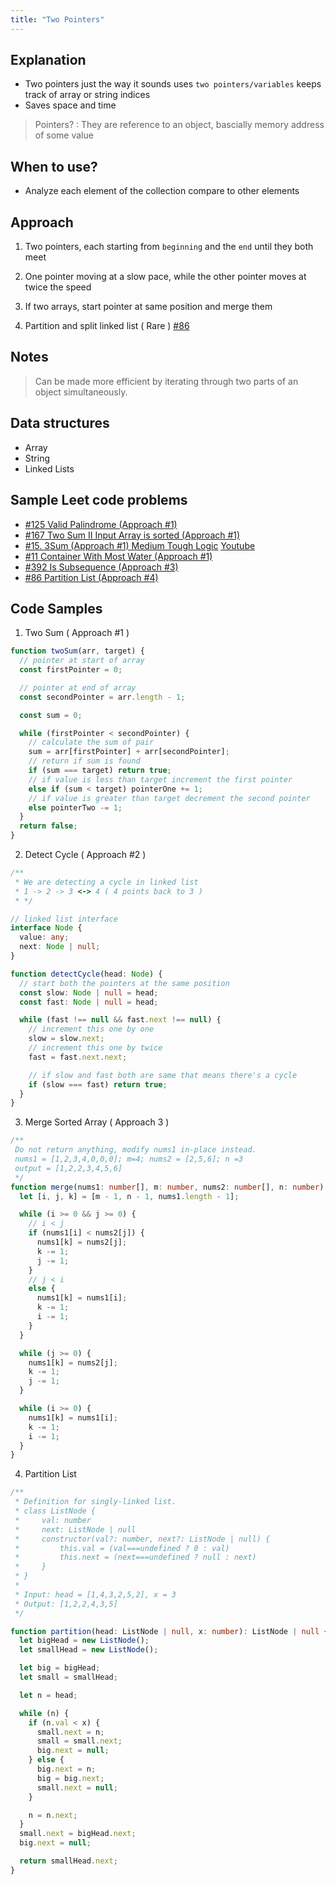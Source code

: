 ```yaml
---
title: "Two Pointers"
---
```


## Explanation

- Two pointers just the way it sounds uses `two pointers/variables` keeps track of array or string indices
- Saves space and time

> Pointers? : They are reference to an object, bascially memory address of some value

## When to use?

- Analyze each element of the collection compare to other elements

## Approach

1. Two pointers, each starting from `beginning` and the `end` until they both meet

2. One pointer moving at a slow pace, while the other pointer moves at twice the speed

3. If two arrays, start pointer at same position and merge them

4. Partition and split linked list ( Rare ) [#86](https://leetcode.com/problems/partition-list)

## Notes

> Can be made more efficient by iterating through two parts of an object simultaneously.

## Data structures

- Array
- String
- Linked Lists

## Sample Leet code problems

- [#125 Valid Palindrome (Approach #1)](https://leetcode.com/problems/valid-palindrome)
- [#167 Two Sum II Input Array is sorted (Approach #1)](https://leetcode.com/problems/two-sum-ii-input-array-is-sorted)
- [#15. 3Sum (Approach #1) Medium Tough Logic](https://leetcode.com/problems/3sum) [Youtube](https://www.youtube.com/watch?v=jzZsG8n2R9A)
- [#11 Container With Most Water (Approach #1)](https://leetcode.com/problems/container-with-most-water)
- [#392 Is Subsequence (Approach #3)](https://leetcode.com/problems/is-subsequence)
- [#86 Partition List (Approach #4)](https://leetcode.com/problems/partition-list)

## Code Samples

1. Two Sum ( Approach #1 )

```javascript
function twoSum(arr, target) {
  // pointer at start of array
  const firstPointer = 0;

  // pointer at end of array
  const secondPointer = arr.length - 1;

  const sum = 0;

  while (firstPointer < secondPointer) {
    // calculate the sum of pair
    sum = arr[firstPointer] + arr[secondPointer];
    // return if sum is found
    if (sum === target) return true;
    // if value is less than target increment the first pointer
    else if (sum < target) pointerOne += 1;
    // if value is greater than target decrement the second pointer
    else pointerTwo -= 1;
  }
  return false;
}
```

2. Detect Cycle ( Approach #2 )

```typescript
/**
 * We are detecting a cycle in linked list
 * 1 -> 2 -> 3 <-> 4 ( 4 points back to 3 )
 * */

// linked list interface
interface Node {
  value: any;
  next: Node | null;
}

function detectCycle(head: Node) {
  // start both the pointers at the same position
  const slow: Node | null = head;
  const fast: Node | null = head;

  while (fast !== null && fast.next !== null) {
    // increment this one by one
    slow = slow.next;
    // increment this one by twice
    fast = fast.next.next;

    // if slow and fast both are same that means there's a cycle
    if (slow === fast) return true;
  }
}
```

3. Merge Sorted Array ( Approach 3 )

```typescript
/**
 Do not return anything, modify nums1 in-place instead.
 nums1 = [1,2,3,4,0,0,0]; m=4; nums2 = [2,5,6]; n =3
 output = [1,2,2,3,4,5,6]
 */
function merge(nums1: number[], m: number, nums2: number[], n: number): void {
  let [i, j, k] = [m - 1, n - 1, nums1.length - 1];

  while (i >= 0 && j >= 0) {
    // i < j
    if (nums1[i] < nums2[j]) {
      nums1[k] = nums2[j];
      k -= 1;
      j -= 1;
    }
    // j < i
    else {
      nums1[k] = nums1[i];
      k -= 1;
      i -= 1;
    }
  }

  while (j >= 0) {
    nums1[k] = nums2[j];
    k -= 1;
    j -= 1;
  }

  while (i >= 0) {
    nums1[k] = nums1[i];
    k -= 1;
    i -= 1;
  }
}
```

4. Partition List

```typescript
/**
 * Definition for singly-linked list.
 * class ListNode {
 *     val: number
 *     next: ListNode | null
 *     constructor(val?: number, next?: ListNode | null) {
 *         this.val = (val===undefined ? 0 : val)
 *         this.next = (next===undefined ? null : next)
 *     }
 * }
 *
 * Input: head = [1,4,3,2,5,2], x = 3
 * Output: [1,2,2,4,3,5]
 */

function partition(head: ListNode | null, x: number): ListNode | null {
  let bigHead = new ListNode();
  let smallHead = new ListNode();

  let big = bigHead;
  let small = smallHead;

  let n = head;

  while (n) {
    if (n.val < x) {
      small.next = n;
      small = small.next;
      big.next = null;
    } else {
      big.next = n;
      big = big.next;
      small.next = null;
    }

    n = n.next;
  }
  small.next = bigHead.next;
  big.next = null;

  return smallHead.next;
}
```
